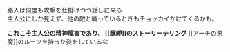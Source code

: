 路人は何度も攻撃を仕掛けつつ話しに来る  
主人公にしか見えず、他の敵と戦っているときもチョッカイかけてくるかも。

**これこそ主人公の精神障害であり、
[[豚岬]]のストーリーテリング**
[[アーチの悪魔]]のルーツを持った姿をしているな